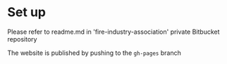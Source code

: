 # Set up

Please refer to readme.md in 'fire-industry-association' private Bitbucket repository

The website is published by pushing to the `gh-pages` branch